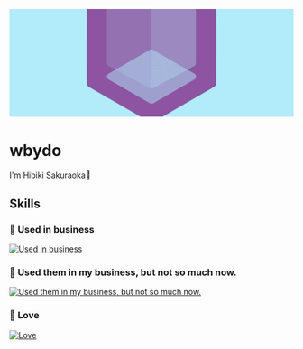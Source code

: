 ![logo](./assets/facebook_cover_photo_1.png)

# wbydo

I'm Hibiki Sakuraoka🫣

## Skills

### 🏢 Used in business

[![Used in business](https://skillicons.dev/icons?i=solidity,ts,nodejs,mysql)](https://skillicons.dev)

### 📝 Used them in my business, but not so much now.

[![Used them in my business, but not so much now.](https://skillicons.dev/icons?i=php)](https://skillicons.dev)

### 💜 Love

[![Love](https://skillicons.dev/icons?i=react,java,py,emacs,ableton)](https://skillicons.dev)
